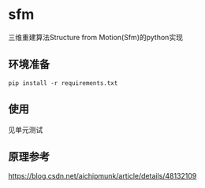 # sfm

三维重建算法Structure from Motion(Sfm)的python实现

## 环境准备

```shell
pip install -r requirements.txt
```

## 使用

见单元测试

## 原理参考

https://blog.csdn.net/aichipmunk/article/details/48132109


